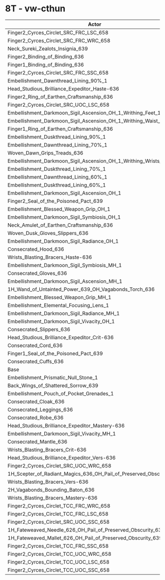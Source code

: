 # 8T - vw-cthun
| Actor | DPS | Increase |
|---|:---:|:---:|
|Finger2_Cyrces_Circlet_SRC_FRC_LSC_658|6690474|3.59%|
|Finger2_Cyrces_Circlet_SRC_FRC_WRC_658|6616431|2.44%|
|Neck_Sureki_Zealots_Insignia_639|6571881|1.75%|
|Finger2_Binding_of_Binding_636|6559680|1.56%|
|Finger1_Binding_of_Binding_636|6547120|1.37%|
|Finger2_Cyrces_Circlet_SRC_FRC_SSC_658|6524946|1.02%|
|Embellishment_Dawnthread_Lining_90%_1|6516846|0.90%|
|Head_Studious_Brilliance_Expeditor_Haste-636|6511844|0.82%|
|Finger2_Ring_of_Earthen_Craftsmanship_636|6510876|0.80%|
|Finger2_Cyrces_Circlet_SRC_UOC_LSC_658|6507095|0.75%|
|Embellishment_Darkmoon_Sigil_Ascension_OH_1_Writhing_Feet_1|6506055|0.73%|
|Embellishment_Darkmoon_Sigil_Ascension_OH_1_Writhing_Waist_1|6505572|0.72%|
|Finger1_Ring_of_Earthen_Craftsmanship_636|6502643|0.68%|
|Embellishment_Duskthread_Lining_90%_1|6501644|0.66%|
|Embellishment_Dawnthread_Lining_70%_1|6500472|0.64%|
|Woven_Dawn_Grips_Treads_636|6500105|0.64%|
|Embellishment_Darkmoon_Sigil_Ascension_OH_1_Writhing_Wrists_1|6499938|0.64%|
|Embellishment_Duskthread_Lining_70%_1|6496136|0.58%|
|Embellishment_Dawnthread_Lining_60%_1|6495608|0.57%|
|Embellishment_Duskthread_Lining_60%_1|6494342|0.55%|
|Embellishment_Darkmoon_Sigil_Ascension_OH_1|6491162|0.50%|
|Finger2_Seal_of_the_Poisoned_Pact_639|6490566|0.49%|
|Embellishment_Blessed_Weapon_Grip_OH_1|6487968|0.45%|
|Embellishment_Darkmoon_Sigil_Symbiosis_OH_1|6487087|0.44%|
|Neck_Amulet_of_Earthen_Craftsmanship_636|6484042|0.39%|
|Woven_Dusk_Gloves_Slippers_636|6483492|0.38%|
|Embellishment_Darkmoon_Sigil_Radiance_OH_1|6481316|0.35%|
|Consecrated_Hood_636|6480614|0.34%|
|Wrists_Blasting_Bracers_Haste-636|6476637|0.27%|
|Embellishment_Darkmoon_Sigil_Symbiosis_MH_1|6472670|0.21%|
|Consecrated_Gloves_636|6470481|0.18%|
|Embellishment_Darkmoon_Sigil_Ascension_MH_1|6470214|0.18%|
|1H_Wand_of_Untainted_Power_639_OH_Vagabonds_Torch_636|6468746|0.15%|
|Embellishment_Blessed_Weapon_Grip_MH_1|6468547|0.15%|
|Embellishment_Elemental_Focusing_Lens_1|6466274|0.11%|
|Embellishment_Darkmoon_Sigil_Radiance_MH_1|6463831|0.08%|
|Embellishment_Darkmoon_Sigil_Vivacity_OH_1|6463668|0.07%|
|Consecrated_Slippers_636|6461895|0.05%|
|Head_Studious_Brilliance_Expeditor_Crit-636|6461453|0.04%|
|Consecrated_Cord_636|6460890|0.03%|
|Finger1_Seal_of_the_Poisoned_Pact_639|6460204|0.02%|
|Consecrated_Cuffs_636|6459117|0.00%|
|Base|6458909|0.00%|
|Embellishment_Prismatic_Null_Stone_1|6458162|-0.01%|
|Back_Wings_of_Shattered_Sorrow_639|6458081|-0.01%|
|Embellishment_Pouch_of_Pocket_Grenades_1|6457120|-0.03%|
|Consecrated_Cloak_636|6456308|-0.04%|
|Consecrated_Leggings_636|6455871|-0.05%|
|Consecrated_Robe_636|6449911|-0.14%|
|Head_Studious_Brilliance_Expeditor_Mastery-636|6449155|-0.15%|
|Embellishment_Darkmoon_Sigil_Vivacity_MH_1|6448682|-0.16%|
|Consecrated_Mantle_636|6448416|-0.16%|
|Wrists_Blasting_Bracers_Crit-636|6447629|-0.17%|
|Head_Studious_Brilliance_Expeditor_Vers-636|6447268|-0.18%|
|Finger2_Cyrces_Circlet_SRC_UOC_WRC_658|6442785|-0.25%|
|1H_Scepter_of_Radiant_Magics_636_OH_Pail_of_Preserved_Obscurity_639|6441868|-0.26%|
|Wrists_Blasting_Bracers_Vers-636|6438360|-0.32%|
|2H_Vagabonds_Bounding_Baton_636|6434092|-0.38%|
|Wrists_Blasting_Bracers_Mastery-636|6431028|-0.43%|
|Finger2_Cyrces_Circlet_TCC_FRC_WRC_658|6396655|-0.96%|
|Finger2_Cyrces_Circlet_TCC_FRC_LSC_658|6381933|-1.19%|
|Finger2_Cyrces_Circlet_SRC_UOC_SSC_658|6374498|-1.31%|
|1H_Fateweaved_Needle_626_OH_Pail_of_Preserved_Obscurity_639|6336708|-1.89%|
|1H_Fateweaved_Mallet_626_OH_Pail_of_Preserved_Obscurity_639|6334862|-1.92%|
|Finger2_Cyrces_Circlet_TCC_FRC_SSC_658|6313469|-2.25%|
|Finger2_Cyrces_Circlet_TCC_UOC_WRC_658|6278467|-2.79%|
|Finger2_Cyrces_Circlet_TCC_UOC_LSC_658|6269149|-2.94%|
|Finger2_Cyrces_Circlet_TCC_UOC_SSC_658|6214718|-3.78%|
